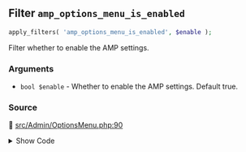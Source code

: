 ## Filter `amp_options_menu_is_enabled`

```php
apply_filters( 'amp_options_menu_is_enabled', $enable );
```

Filter whether to enable the AMP settings.

### Arguments

* `bool $enable` - Whether to enable the AMP settings. Default true.

### Source

:link: [src/Admin/OptionsMenu.php:90](/src/Admin/OptionsMenu.php#L90)

<details>
<summary>Show Code</summary>

```php
return (bool) apply_filters( 'amp_options_menu_is_enabled', true );
```

</details>
